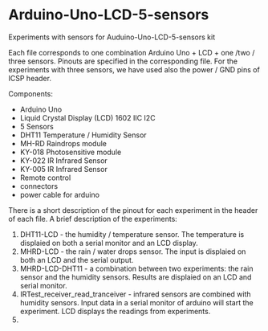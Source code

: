 # Arduino-Uno-LCD-5-sensors
Experiments with sensors for Auduino-Uno-LCD-5-sensors kit

Each file corresponds to one combination Arduino Uno + LCD + one /two / three sensors.
Pinouts are specified in the corresponding file. 
For the experiments with three sensors, we have used also the power / GND pins of ICSP header.

Components:
 - Arduino Uno
 - Liquid Crystal Display (LCD) 1602 IIC I2C
 - 5 Sensors
  - DHT11 Temperature / Humidity Sensor
  - MH-RD Raindrops module
  - KY-018 Photosensitive module
  - KY-022 IR Infrared Sensor 
  - KY-005 IR Infrared Sensor
- Remote control
- connectors
- power cable for arduino

There is a short description of the pinout for each experiment in the header of each file. 
A brief description of the experiments:
1. DHT11-LCD - the humidity / temperature sensor. The temperature is displaied on both a serial monitor and an LCD display.
2. MHRD-LCD  - the rain / water drops sensor. The input is displaied on both an LCD and the serial output.
3. MHRD-LCD-DHT11 - a combination between two experiments: the rain sensor and the humidity sensors. Results are displaied on an LCD and serial monitor. 
4. IRTest_receiver_read_tranceiver - infrared sensors are combined with humidity sensors. Input data in a serial monitor of arduino will start the experiment. LCD displays the readings from experiments. 
5. 
